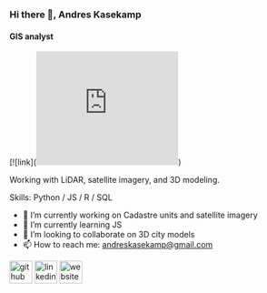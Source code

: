 ### Hi there 👋, Andres Kasekamp
#### GIS analyst
[![link](<iframe width="250" height="200" frameborder="0" scrolling="no" allowfullscreen src="https://arcg.is/0KWXm1"></iframe>)

Working with LiDAR, satellite imagery, and 3D modeling.

Skills: Python / JS / R / SQL

- 🔭 I’m currently working on Cadastre units and satellite imagery 
- 🌱 I’m currently learning JS 
- 👯 I’m looking to collaborate on 3D city models 
- 📫 How to reach me: andreskasekamp@gmail.com 


[<img src='https://cdn.jsdelivr.net/npm/simple-icons@3.0.1/icons/github.svg' alt='github' height='40'>](https://github.com/https://github.com/AndresKasekamp)  [<img src='https://cdn.jsdelivr.net/npm/simple-icons@3.0.1/icons/linkedin.svg' alt='linkedin' height='40'>](https://www.linkedin.com/in/https://www.linkedin.com/in/andres-kasekamp-a226b2198//)  [<img src='https://cdn.jsdelivr.net/npm/simple-icons@3.0.1/icons/icloud.svg' alt='website' height='40'>](3d.maaamet.ee/kaart)  

